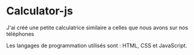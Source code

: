 ﻿# Calculator-js

 J'ai créé une petite calculatrice similaire a celles que nous avons sur nos téléphones

 Les langages de programmation utilisés sont : HTML, CSS et JavaScript.
